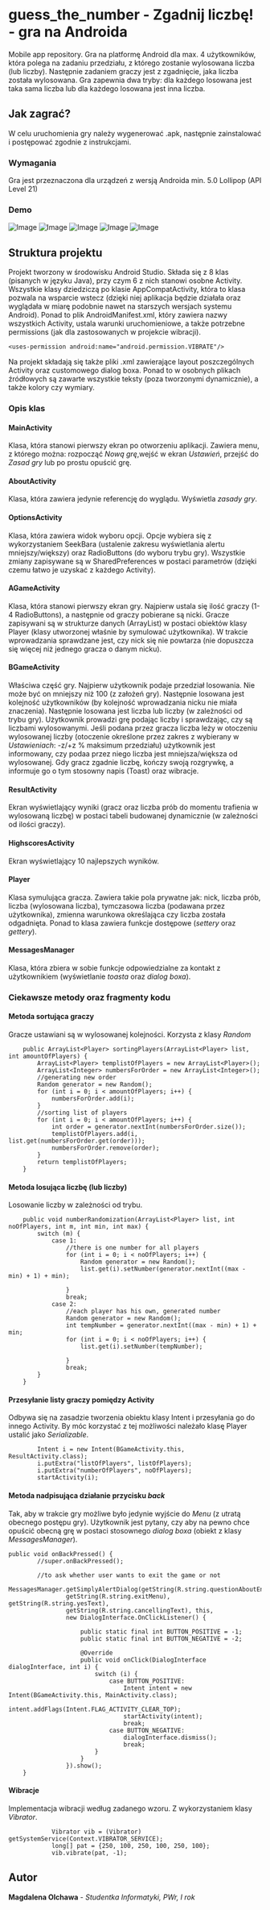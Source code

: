 # guess_the_number - Zgadnij liczbę! - gra na Androida
Mobile app repository.
Gra na platformę Android dla max. 4 użytkowników, która polega na zadaniu przedziału, z którego zostanie wylosowana liczba (lub liczby). Następnie zadaniem graczy jest z zgadnięcie, jaka liczba została wylosowana. Gra zapewnia dwa tryby: dla każdego losowana jest taka sama liczba lub dla każdego losowana jest inna liczba.
## Jak zagrać?

W celu uruchomienia gry należy wygenerować .apk, następnie zainstalować i postępować zgodnie z instrukcjami. 

### Wymagania

Gra jest przeznaczona dla urządzeń z wersją Androida min. 5.0 Lollipop (API Level 21)

### Demo

![Image](https://github.com/molchawa/guess_the_number/blob/master/screens/screen1.png)
![Image](https://github.com/molchawa/guess_the_number/blob/master/screens/screen2.png)
![Image](https://github.com/molchawa/guess_the_number/blob/master/screens/screen3.png)
![Image](https://github.com/molchawa/guess_the_number/blob/master/screens/screen4.png)
![Image](https://github.com/molchawa/guess_the_number/blob/master/screens/screen5.png)

## Struktura projektu

Projekt tworzony w środowisku Android Studio. Składa się z 8 klas (pisanych w języku Java), przy czym 6 z nich stanowi osobne Activity. Wszystkie klasy dziedziczą po klasie AppCompatActivity, która to klasa pozwala na wsparcie wstecz (dzięki niej aplikacja będzie działała oraz wyglądała w miarę podobnie nawet na starszych wersjach systemu Android). Ponad to plik AndroidManifest.xml, który zawiera nazwy wszystkich Activity, ustala warunki uruchomieniowe, a także potrzebne permissions (jak dla zastosowanych w projekcie wibracji).

`<uses-permission android:name="android.permission.VIBRATE"/>`

Na projekt składają się także pliki .xml zawierające layout poszczególnych Activity oraz customowego dialog boxa. Ponad to w osobnych plikach źródłowych są zawarte wszystkie teksty (poza tworzonymi dynamicznie), a także kolory czy wymiary.
 
### Opis klas

#### MainActivity

Klasa, która stanowi pierwszy ekran po otworzeniu aplikacji. Zawiera menu, z którego można: rozpocząć *Nową grę*,wejść w ekran *Ustawień*, przejść do *Zasad gry* lub po prostu opuścić grę.

#### AboutActivity

Klasa, która zawiera jedynie referencję do wyglądu. Wyświetla *zasady gry*.

#### OptionsActivity

Klasa, która zawiera widok wyboru opcji. Opcje wybiera się z wykorzystaniem SeekBara (ustalenie zakresu wyświetlania alertu mniejszy/większy) oraz RadioButtons (do wyboru trybu gry). Wszystkie zmiany zapisywane są w SharedPreferences w postaci parametrów (dzięki czemu łatwo je uzyskać z każdego Activity).

#### AGameActivity

Klasa, która stanowi pierwszy ekran gry. Najpierw ustala się ilość graczy (1-4 RadioButtons), a następnie od graczy pobierane są nicki.
Gracze zapisywani są w strukturze danych (ArrayList) w postaci obiektów klasy Player (klasy utworzonej właśnie by symulować użytkownika). W trakcie wprowadzania sprawdzane jest, czy nick się nie powtarza (nie dopuszcza się więcej niż jednego gracza o danym nicku).

#### BGameActivity

Właściwa część gry. Najpierw użytkownik podaje przedział losowania. Nie może być on mniejszy niż 100 (z założeń gry). Następnie losowana jest kolejność użytkowników (by kolejność wprowadzania nicku nie miała znaczenia). Następnie losowana jest liczba lub liczby (w zależności od trybu gry). Użytkownik prowadzi grę podając liczby i sprawdzając, czy są liczbami wylosowanymi. Jeśli podana przez gracza liczba leży w otoczeniu wylosowanej liczby (otoczenie określone przez zakres z wybierany w *Ustawieniach*: -z/+z % maksimum przedziału) użytkownik jest informowany, czy podaa przez niego liczba jest mniejsza/większa od wylosowanej. Gdy gracz zgadnie liczbę, kończy swoją rozgrywkę, a informuje go o tym stosowny napis (Toast) oraz wibracje.

#### ResultActivity

Ekran wyświetlający wyniki (gracz oraz liczba prób do momentu trafienia w wylosowaną liczbę) w postaci tabeli budowanej dynamicznie (w zależności od ilości graczy).

#### HighscoresActivity

Ekran wyświetlający 10 najlepszych wyników.

#### Player

Klasa symulująca gracza. Zawiera takie pola prywatne jak: nick, liczba prób,  liczba (wylosowana liczba), tymczasowa liczba (podawana przez użytkownika), zmienna warunkowa określająca czy liczba została odgadnięta. Ponad to klasa zawiera funkcje dostępowe (*settery* oraz *gettery*).

#### MessagesManager

Klasa, która zbiera w sobie funkcje odpowiedzialne za kontakt z użytkownikiem (wyświetlanie *toasta* oraz *dialog boxa*).

### Ciekawsze metody oraz fragmenty kodu

#### Metoda sortująca graczy

Gracze ustawiani są w wylosowanej kolejności. Korzysta z klasy *Random*

```
    public ArrayList<Player> sortingPlayers(ArrayList<Player> list, int amountOfPlayers) {
        ArrayList<Player> templistOfPlayers = new ArrayList<Player>();
        ArrayList<Integer> numbersForOrder = new ArrayList<Integer>();
        //generating new order
        Random generator = new Random();
        for (int i = 0; i < amountOfPlayers; i++) {
            numbersForOrder.add(i);
        }
        //sorting list of players
        for (int i = 0; i < amountOfPlayers; i++) {
            int order = generator.nextInt(numbersForOrder.size());
            templistOfPlayers.add(i, list.get(numbersForOrder.get(order)));
            numbersForOrder.remove(order);
        }
        return templistOfPlayers;
    }
```
#### Metoda losująca liczbę (lub liczby)

Losowanie liczby w zależności od trybu.

```
    public void numberRandomization(ArrayList<Player> list, int noOfPlayers, int m, int min, int max) {
        switch (m) {
            case 1:
                //there is one number for all players
                for (int i = 0; i < noOfPlayers; i++) {
                    Random generator = new Random();
                    list.get(i).setNumber(generator.nextInt((max - min) + 1) + min);

                }
                break;
            case 2:
                //each player has his own, generated number
                Random generator = new Random();
                int tempNumber = generator.nextInt((max - min) + 1) + min;
                for (int i = 0; i < noOfPlayers; i++) {
                    list.get(i).setNumber(tempNumber);

                }
                break;
        }
    }
```
#### Przesyłanie listy graczy pomiędzy Activity

Odbywa się na zasadzie tworzenia obiektu klasy Intent i przesyłania go do innego Activity. By móc korzystać z tej możliwości należało klasę Player
ustalić jako *Serializable*. 

```
        Intent i = new Intent(BGameActivity.this, ResultActivity.class);
        i.putExtra("listOfPlayers", listOfPlayers);
        i.putExtra("numberOfPlayers", noOfPlayers);
        startActivity(i);
```
#### Metoda nadpisująca działanie przycisku *back*

Tak, aby w trakcie gry możliwe było jedynie wyjście do *Menu* (z utratą obecnego postępu gry). Użytkownik jest pytany, czy aby na pewno chce opuścić obecną
grę w postaci stosownego *dialog boxa* (obiekt z klasy *MessagesManager*).

```
public void onBackPressed() {
        //super.onBackPressed();

        //to ask whether user wants to exit the game or not
        MessagesManager.getSimplyAlertDialog(getString(R.string.questionAboutEndingText),
                getString(R.string.exitMenu), getString(R.string.yesText),
                getString(R.string.cancellingText), this,
                new DialogInterface.OnClickListener() {

                    public static final int BUTTON_POSITIVE = -1;
                    public static final int BUTTON_NEGATIVE = -2;

                    @Override
                    public void onClick(DialogInterface dialogInterface, int i) {
                        switch (i) {
                            case BUTTON_POSITIVE:
                                Intent intent = new Intent(BGameActivity.this, MainActivity.class);
                                intent.addFlags(Intent.FLAG_ACTIVITY_CLEAR_TOP);
                                startActivity(intent);
                                break;
                            case BUTTON_NEGATIVE:
                                dialogInterface.dismiss();
                                break;
                        }
                    }
                }).show();
    }
```
#### Wibracje

Implementacja wibracji według zadanego wzoru. Z wykorzystaniem klasy *Vibrator*.

```
            Vibrator vib = (Vibrator) getSystemService(Context.VIBRATOR_SERVICE);
            long[] pat = {250, 100, 250, 100, 250, 100};
            vib.vibrate(pat, -1);
```

## Autor

 **Magdalena Olchawa** - *Studentka Informatyki, PWr, I rok* 
